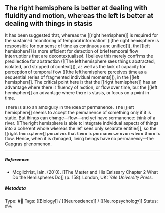 ## The right hemisphere is better at dealing with fluidity and motion, whereas the left is better at dealing with things in stasis # 

It has been suggested that, whereas the [[right hemisphere]] is required for the sustained ‘monitoring of temporal information’ ([[the right hemisphere is responsible for our sense of time as continuous and unified]]), the [[left hemisphere]] is more efficient for detection of brief temporal flow interruptions that are decontextualised. I believe this merely confirms the predilection for abstraction ([[The left hemisphere sees things abstracted, isolated, and stripped of context]]), as well as the lack of capacity for perception of temporal flow ([[the left hemisphere perceives time as a sequential series of fragmented individual moments]]), in the [[left hemisphere]]. The critical point here is that the [[right hemisphere]] has an advantage where there is fluency of motion, or flow over time, but the [[left hemisphere]] an advantage where there is stasis, or focus on a point in time. 

There is also an ambiguity in the idea of permanence. The [[left hemisphere]] seems to accept the permanence of something only if it is static. But things can change—flow—and yet have permanence: think of a river. [[The right hemisphere is able to integrate individual aspects of things into a coherent whole whereas the left sees only separate entities]], so the [[right hemisphere]] perceives that there is permanence even where there is flow. Hence, when it is damaged, living beings have no permanency—the Capgras phenomenon.

___

##### References

- Mcgilchrist, Iain. (2010). [[The Master and His Emissary Chapter 2 What Do the Hemispheres Do]] (p. 158). London, UK: _Yale University Press._

##### Metadata

Type: #🔴 
Tags: [[Biology]] / [[Neuroscience]] / [[Neuropsychology]]
Status: #☀️ 